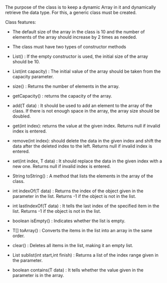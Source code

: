 

The purpose of the class is to keep a dynamic Array in it and dynamically retrieve the data type. For this, a generic class must be created.

Class features:

- The default size of the array in the class is 10 and the number of elements of the array should increase by 2 times as needed.

- The class must have two types of constructor methods

- List() : If the empty constructor is used, the initial size of the array should be 10.

- List(int capacity) : The initial value of the array should be taken from the capacity parameter.

- size() : Returns the number of elements in the array.

- getCapacity() : returns the capacity of the array.

- add(T data) : It should be used to add an element to the array of the class. If there is not enough space in the array, the array size should be doubled.

- get(int index): returns the value at the given index. Returns null if invalid index is entered.

- remove(int index): should delete the data in the given index and shift the data after the deleted index to the left. Returns null if invalid index is entered.

- set(int index, T data) : It should replace the data in the given index with a new one. Returns null if invalid index is entered.

- String toString() : A method that lists the elements in the array of the class.

- int indexOf(T data) : Returns the index of the object given in the parameter in the list. Returns -1 if the object is not in the list.

- int lastIndexOf(T data) : It tells the last index of the specified item in the list. Returns -1 if the object is not in the list.

- boolean isEmpty() : Indicates whether the list is empty.

- T[] toArray() : Converts the items in the list into an array in the same order.

- clear() : Deletes all items in the list, making it an empty list.

- List sublist(int start,int finish) : Returns a list of the index range given in the parameter.

- boolean contains(T data) : It tells whether the value given in the parameter is in the array.

